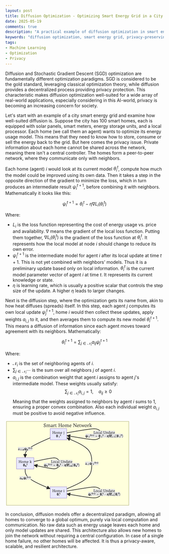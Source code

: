 ```yaml
---
layout: post
title: Diffusion Optimization - Optimizing Smart Energy Grid in a City
date: 2025-05-19
comments: true
description: "A practical example of diffusion optimization in smart energy grid optimization in a city"
keywords: "diffusion optimization, smart energy grid, privacy-preserving optimization, decentralized learning, machine learning"
tags: 
- Machine Learning
- Optimization
- Privacy
---
```


Diffusion and Stochastic Gradient Descent (SGD) optimization are fundamentally
different optimization paradigms. SGD is considered to be the gold standard,
leveraging classical optimization theory, while diffusion provides a
decentralized process providing privacy protection. This characteristic makes
diffusion optimization well-suited for a wide array of real-world applications,
especially considering in this AI-world, privacy is becoming an increasing
concern for society.

Let's start with an example of a city smart energy grid and examine how
well-suited diffusion is. Suppose the city has 100 smart homes, each is
equipped with solar panels, smart meters, energy storage units, and a local
processor. Each home (we call them an agent) wants to optimize its energy usage
model. This means that they need to know how to store, consume or sell the
energy back to the grid. But here comes the privacy issue. Private information
about each home cannot be shared across the network, meaning there isn't a
central controller. The homes form a peer-to-peer network, where they
communicate only with neighbors.

Each home (agent) $i$ would look at its current model $\theta_i^t$, compute how
much the model could be improved using its own data. Then it takes a step in
the opposite direction of the gradient to minimize the loss, which in turn
produces an intermediate result $\psi_i^{t+1}$, before combining it with
neighbors. Mathematically it looks like this:

$$ \psi_i^{t+1} = \theta_i^t - \eta \nabla L_i(\theta_i^t) $$

Where:

- $L_i$ is the loss function representing the cost of energy usage vs.
  price and availability. $\nabla$ means the gradient of the local loss function.
  Putting them together, $\nabla L_i(\theta_i^t)$ is the gradient of the loss
  function at $\theta_i^t$. It represents how the local model at node $i$ should
  change to reduce its own error.
- $\psi_i^{t+1}$ is the intermediate model for agent $i$ after its local update at
  time $t+1$. This is not yet combined with neighbors' models. Thus it is a
  preliminary update based only on local information.
  $\theta_i^t$ is the current model parameter vector of agent $i$ at time $t$. It
  represents its current knowledge or state.
- $\eta$ is learning rate, which is usually a positive scalar that controls the
  step size of the update. A higher $\eta$ leads to larger changes.

Next is the diffusion step, where the optimization gets its name from, akin to
how heat diffuses (spreads) itself. In this step, each agent $j$ computes its
own local update $\psi_j^{t+1}$, home $i$ would then collect these updates,
apply weights $a_{i,j}$ to it, and then averages them to compute its new model
$\theta_i^{t+1}$. This means a diffusion of information since each agent moves toward agreement with its neighbors. Mathematically:

$$\theta_i^{t+1} = \sum_{j \in \mathcal{N}_i} a_{ij} \psi_j^{t+1}$$

Where:

- $\mathcal{N}_i$ is the set of neighboring agents of $i$.
- $\sum_{j \in \mathcal{N}_i} \cdots$ is the sum over all neighbors $j$ of agent
  $i$.
- $a_{i,j}$ is the combination weight that agent $i$ assigns to agent $j$'s
  intermediate model. These weights usually satisfy:
  $$
  \sum_{j \in \mathcal{N}_i} a_{i,j} = 1,\quad a_{ij} \geq 0
  $$
Meaning that the weights assigned to neighbors by agent $i$ sums to 1,
ensuring a proper convex combination. Also each individual weight $a_{i,j}$
must be positive to avoid negative influence.

![Diffusion Optimization - Home Topology of Smart Grid](/assets/images/uploads/zlu-me-diffusion-optimization-smart-grid.png)

In conclusion, diffusion models offer a decentralized paradigm, allowing all
homes to converge to a global optimum, purely via local computation and
communication. No raw data such as energy usage leaves each home and only model
updates are shared. This architecture also allows new homes to join the network
without requiring a central configuration. In case of a single home failure, no
other homes will be affected. It is thus a privacy-aware, scalable, and
resilient architecture.


